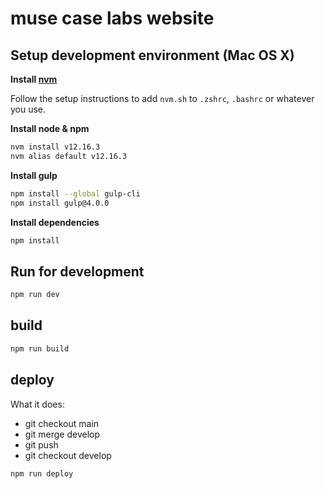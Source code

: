 # muse case labs website

## Setup development environment (Mac OS X)

**Install [nvm](https://github.com/creationix/nvm)**

Follow the setup instructions to add `nvm.sh` to `.zshrc`, `.bashrc` or whatever you use.

**Install node & npm**

```bash
nvm install v12.16.3
nvm alias default v12.16.3
```

**Install gulp**

```bash
npm install --global gulp-cli
npm install gulp@4.0.0
```

**Install dependencies**

```bash
npm install
```

## Run for development

```bash
npm run dev
```

## build

```bash
npm run build
```

## deploy
What it does:
- git checkout main
- git merge develop
- git push
- git checkout develop

```bash
npm run deploy
```
